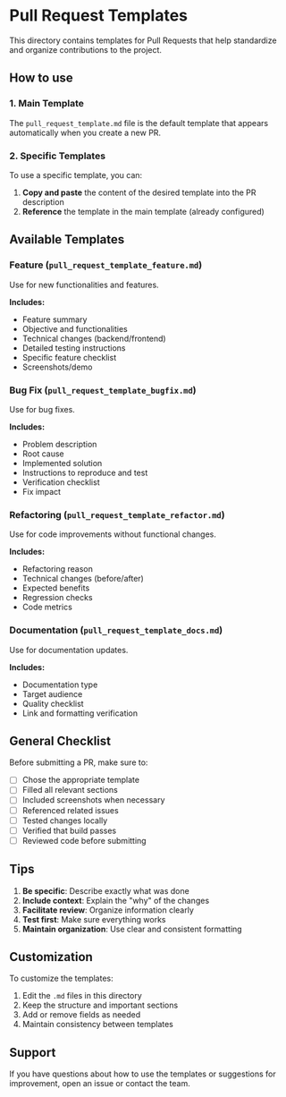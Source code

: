 # Pull Request Templates

This directory contains templates for Pull Requests that help standardize and organize contributions to the project.

## How to use

### 1. Main Template
The `pull_request_template.md` file is the default template that appears automatically when you create a new PR.

### 2. Specific Templates
To use a specific template, you can:

1. **Copy and paste** the content of the desired template into the PR description
2. **Reference** the template in the main template (already configured)

## Available Templates

### Feature (`pull_request_template_feature.md`)
Use for new functionalities and features.

**Includes:**
- Feature summary
- Objective and functionalities
- Technical changes (backend/frontend)
- Detailed testing instructions
- Specific feature checklist
- Screenshots/demo

### Bug Fix (`pull_request_template_bugfix.md`)
Use for bug fixes.

**Includes:**
- Problem description
- Root cause
- Implemented solution
- Instructions to reproduce and test
- Verification checklist
- Fix impact

### Refactoring (`pull_request_template_refactor.md`)
Use for code improvements without functional changes.

**Includes:**
- Refactoring reason
- Technical changes (before/after)
- Expected benefits
- Regression checks
- Code metrics

### Documentation (`pull_request_template_docs.md`)
Use for documentation updates.

**Includes:**
- Documentation type
- Target audience
- Quality checklist
- Link and formatting verification

## General Checklist

Before submitting a PR, make sure to:

- [ ] Chose the appropriate template
- [ ] Filled all relevant sections
- [ ] Included screenshots when necessary
- [ ] Referenced related issues
- [ ] Tested changes locally
- [ ] Verified that build passes
- [ ] Reviewed code before submitting

## Tips

1. **Be specific**: Describe exactly what was done
2. **Include context**: Explain the "why" of the changes
3. **Facilitate review**: Organize information clearly
4. **Test first**: Make sure everything works
5. **Maintain organization**: Use clear and consistent formatting

## Customization

To customize the templates:

1. Edit the `.md` files in this directory
2. Keep the structure and important sections
3. Add or remove fields as needed
4. Maintain consistency between templates

## Support

If you have questions about how to use the templates or suggestions for improvement, open an issue or contact the team. 